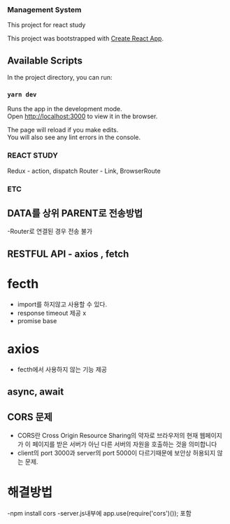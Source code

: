 ### Management System
This project for react study

This project was bootstrapped with [Create React App](https://github.com/facebook/create-react-app).

## Available Scripts

In the project directory, you can run:

### `yarn dev`

Runs the app in the development mode.<br />
Open [http://localhost:3000](http://localhost:3000) to view it in the browser.

The page will reload if you make edits.<br />
You will also see any lint errors in the console.


### REACT STUDY
Redux - action, dispatch
Router - Link, BrowserRoute 

### ETC
## DATA를 상위 PARENT로 전송방법
-Router로 연결된 경우 전송 불가
## RESTFUL API - axios , fetch
# fecth 
- import를 하지않고 사용할 수 있다.
- response timeout 제공 x
- promise base
# axios
- fecth에서 사용하지 않는 기능 제공
## async, await


## CORS 문제
- CORS란 Cross Origin Resource Sharing의 약자로 브라우저의 현재 웹페이지가 이 페이지를 받은 서버가 아닌 다른 서버의 자원을 호출하는 것을 의미합니다
- client의 port 3000과 server의 port 5000이 다르기때문에 보안상 허용되지 않는 문제.
# 해결방법 
-npm install cors
-server.js내부에 app.use(require('cors')()); 포함
